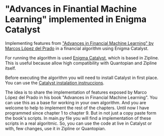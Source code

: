 # "Advances in Finantial Machine Learning" implemented in Enigma Catalyst

Implementing features from ["Advances in Financial Machine Learning" by Marcos López del Prado](https://www.amazon.com/Advances-Financial-Machine-Learning-Marcos/dp/1119482089) in a financial algorithm using Enigma Catalyst.

For running the algorithm is used [Enigma Catalyst](https://enigma.co/catalyst), which is based in Zipline. This is useful because allow high compatibility with Quantopian and Zipline itself. 

Before executing the algorithm you will need to install Catalyst in first place. You can use the [Catalyst instalation instruccions](https://enigma.co/catalyst/install.html).

The idea is to share the implementation of features exposed by Marco López del Prado in his book "Advances in Financial Machine Learning".  You can use this as a base for working in your own algorithm. And you are welcome to help to implement the rest of the chapters. Until now I have programmed since chapter 1 to chapter 9. But in not just a copy paste form the book's scripts. In main.py file you will find a implementation of these scripts in a real algoritmic. So, you can use the code at live in Catalyst or with, few changes, use it in Zipline or Quantopian.
